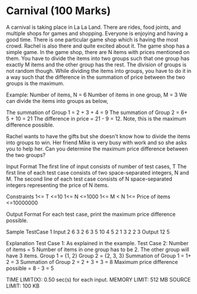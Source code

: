 # Carnival (100 Marks)
A carnival is taking place in La La Land. There are rides, food joints, and multiple shops for games and shopping. Everyone is enjoying and having a good time. There is one particular game shop which is having the most crowd. Rachel is also there and quite excited about it. The game shop has a simple game. In the game shop, there are N items with prices mentioned on them. You have to divide the items into two groups such that one group has exactly M items and the other group has the rest. The division of groups is not random though. While dividing the items into groups, you have to do it in a way such that the difference in the summation of price between the two groups is the maximum.

Example:
Number of items, N = 6
Number of items in one group, M = 3
We can divide the items into groups as below,

The summation of Group 1 = 2 + 3 + 4 = 9
The summation of Group 2 = 6+ 5 + 10 = 21
The difference in price = 21 - 9 = 12. Note, this is the maximum difference possible.

Rachel wants to have the gifts but she doesn't know how to divide the items into groups to win. Her friend Mike is very busy with work and so she asks you to help her. Can you determine the maximum price difference between the two groups?

Input Format
The first line of input consists of number of test cases, T
The first line of each test case consists of two space-separated integers, N and M.
The second line of each test case consists of N space-separated integers representing the price of N items.

Constraints
1<= T <=10
1<= N <=1000
1<= M < N
1<= Price of items <=10000000

Output Format
For each test case, print the maximum price difference possible.

Sample TestCase 1
Input
2
6 3
2 6 3 5 10 4
5 2
1 3 2 2 3
Output
12
5

Explanation
Test Case 1: As explained in the example.
Test Case 2:
Number of items = 5
Number of items in one group has to be 2.
The other group will have 3 items.
Group 1 = {1, 2}
Group 2 = {2, 3, 3}
Summation of Group 1 = 1+ 2 = 3
Summation of Group 2 = 2 + 3 + 3 = 8
Maximum price difference possible = 8 - 3 = 5


TIME LIMIT(X): 0.50 sec(s) for each input.
MEMORY LIMIT: 512 MB
SOURCE LIMIT: 100 KB
